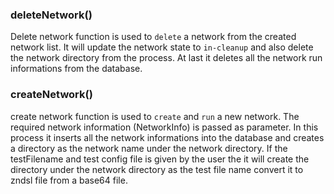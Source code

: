 ### deleteNetwork()
Delete network function is used to `delete` a network from the created network list. It will update the network state to `in-cleanup` and also delete the network directory from the process. At last it deletes all the network run informations from the database.

### createNetwork()
create network function is used to `create` and `run` a new network. The required network information (NetworkInfo) is passed as parameter. In this process it inserts all the network informations into the database and creates a directory as the network name under the network directory. If the testFilename and test config file is given by the user the it will create the directory under the network directory as the test file name convert it to zndsl file from a base64 file.
